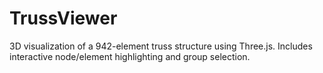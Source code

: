 # TrussViewer
3D visualization of a 942-element truss structure using Three.js. Includes interactive node/element highlighting and group selection.
